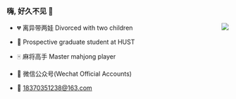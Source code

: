 ### 嗨, 好久不见 👋


<a href="https://github.com/bubbliiiing">
<img align="right" src="https://github-readme-stats.vercel.app/api?username=DingjieFu&theme=dracula&hide_title=true&show_icons=true&icon_color=a7535a&text_color=c0c4c3&bg_color=ffffff">
</a>

- :broken_heart: 离异带两娃 Divorced with two children
- :school: Prospective graduate student at HUST
- :mahjong: 麻将高手 Master mahjong player


- 📜 微信公众号(Wechat Official Accounts)
- :e-mail: 18370351238@163.com
